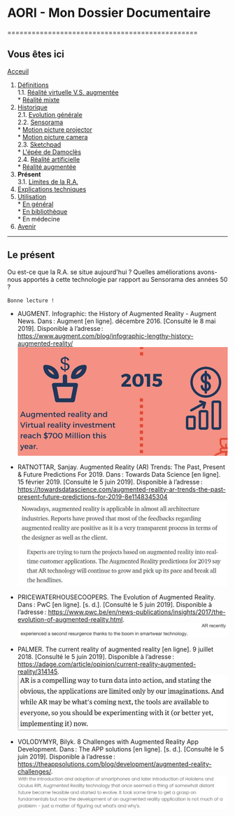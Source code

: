 # AORI - Mon Dossier Documentaire
===============================================

## Vous êtes ici  
[Acceuil](Introduction.md)

1. [Définitions](Definition.md)  
  1.1. [Réalité virtuelle V.S. augmentée](vs.md)    
         * [Réalité mixte](mixed.md)  
2. [Historique](Histoire.md)  
  2.1. [Evolution générale](evolution.md)  
  2.2. [Sensorama](sensorama.md)  
         * [Motion picture projector](premierei.md)   
         * [Motion picture camera](secondei.md)  
  2.3. [Sketchpad](logiciel.md)  
         * [L'épée de Damoclès](epee.md)  
  2.4. [Réalité artificielle](rearti.md)  
         * [Réalité augmentée](ra.md)  
3. **Présent**  
  3.1. [Limites de la R.A.](limits.md)  
4. [Explications techniques](Fonctionnement.md)  
5. [Utilisation](utilisation.md)  
         * [En général](engeneral.md)  
         * [En bibliothèque](bibli.md)  
         * En médecine  
 6. [Avenir](Avenir.md)  

-----------------------------------------------
 
 **Le présent** 
 --------------------------------------------------------------------------------------------------------------------------------------
Ou est-ce que la R.A. se situe aujourd'hui ? Quelles améliorations avons-nous apportés à cette technologie par rapport au Sensorama des années 50 ?
````
Bonne lecture !
````
* AUGMENT. Infographic: the History of Augmented Reality - Augment News. Dans : Augment [en ligne]. décembre 2016. [Consulté le 8 mai 2019]. Disponible à l’adresse : https://www.augment.com/blog/infographic-lengthy-history-augmented-reality/  
![present 1](/Images/pre1.JPG)  

* RATNOTTAR, Sanjay. Augmented Reality (AR) Trends: The Past, Present & Future Predictions For 2019. Dans : Towards Data Science [en ligne]. 15 février 2019. [Consulté le 5 juin 2019]. Disponible à l’adresse : https://towardsdatascience.com/augmented-reality-ar-trends-the-past-present-future-predictions-for-2019-8e1148345304  
![present 2](/Images/pre2.JPG)  
![present 4](/Images/pre4.JPG)  

*   PRICEWATERHOUSECOOPERS. The Evolution of Augmented Reality. Dans : PwC [en ligne]. [s. d.]. [Consulté le 5 juin 2019]. Disponible à l’adresse : https://www.pwc.be/en/news-publications/insights/2017/the-evolution-of-augmented-reality.html.  
![present 3](/Images/pre3.JPG)  

*   PALMER. The current reality of augmented reality [en ligne]. 9 juillet 2018. [Consulté le 5 juin 2019]. Disponible à l’adresse : https://adage.com/article/opinion/current-reality-augmented-reality/314145.  
![present 5](/Images/pre5.JPG)  

* VOLODYMYR, Bilyk. 8 Challenges with Augmented Reality App Development. Dans : The APP solutions [en ligne]. [s. d.]. [Consulté le 5 juin 2019]. Disponible à l’adresse : https://theappsolutions.com/blog/development/augmented-reality-challenges/.  
![present 6](/Images/pre6.JPG)  
